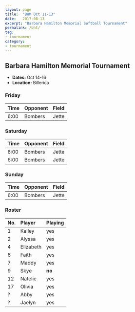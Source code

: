 ```yaml
---
layout: page
title:  "BHM Oct 11-13"
date:   2017-08-13
excerpt: "Barbara Hamilton Memorial Softball Tournament"
permalink: /bht/
tag:
- tournament
category:
- tournament
---
```


## Barbara Hamilton Memorial Tournament
* **Dates:** Oct 14-16
* **Location:** Billerica

### Friday

| Time | Opponent | Field |
|:---|:---|:---|
| 6:00 | Bombers | Jette |

### Saturday

| Time | Opponent | Field |
|:---|:---|:---|
| 6:00 | Bombers | Jette |
| 6:00 | Bombers | Jette |

### Sunday

| Time | Opponent | Field |
|:---|:---|:---|
| 6:00 | Bombers | Jette |

### Roster

|No.|Player|Playing|
|:---|:---|:---|
|1|Kailey|yes|
|2|Alyssa|yes|
|4|Elizabeth|yes|
|6|Faith|yes|
|7|Maddy|yes|
|9|Skye|**no**|
|12|Natelie|yes|
|17|Olivia|yes|
|?|Abby|yes|
|?|Jaelyn|yes|
